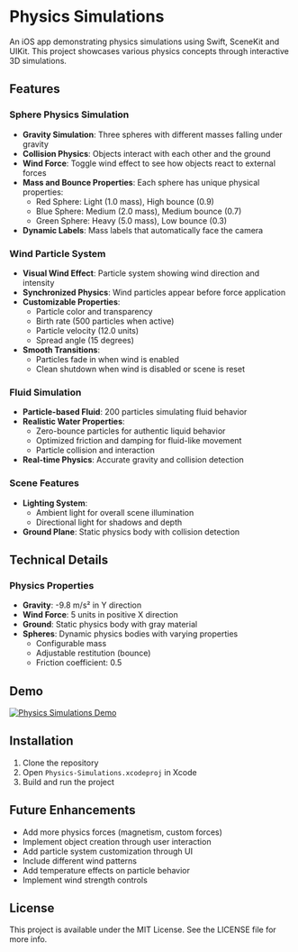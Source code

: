# Physics Simulations

An iOS app demonstrating physics simulations using Swift, SceneKit and UIKit. This project showcases various physics concepts through interactive 3D simulations.

## Features

### Sphere Physics Simulation
- **Gravity Simulation**: Three spheres with different masses falling under gravity
- **Collision Physics**: Objects interact with each other and the ground
- **Wind Force**: Toggle wind effect to see how objects react to external forces
- **Mass and Bounce Properties**: Each sphere has unique physical properties:
  - Red Sphere: Light (1.0 mass), High bounce (0.9)
  - Blue Sphere: Medium (2.0 mass), Medium bounce (0.7)
  - Green Sphere: Heavy (5.0 mass), Low bounce (0.3)
- **Dynamic Labels**: Mass labels that automatically face the camera

### Wind Particle System
- **Visual Wind Effect**: Particle system showing wind direction and intensity
- **Synchronized Physics**: Wind particles appear before force application
- **Customizable Properties**:
  - Particle color and transparency
  - Birth rate (500 particles when active)
  - Particle velocity (12.0 units)
  - Spread angle (15 degrees)
- **Smooth Transitions**: 
  - Particles fade in when wind is enabled
  - Clean shutdown when wind is disabled or scene is reset

### Fluid Simulation
- **Particle-based Fluid**: 200 particles simulating fluid behavior
- **Realistic Water Properties**:
  - Zero-bounce particles for authentic liquid behavior
  - Optimized friction and damping for fluid-like movement
  - Particle collision and interaction
- **Real-time Physics**: Accurate gravity and collision detection

### Scene Features
- **Lighting System**:
  - Ambient light for overall scene illumination
  - Directional light for shadows and depth
- **Ground Plane**: Static physics body with collision detection

## Technical Details

### Physics Properties
- **Gravity**: -9.8 m/s² in Y direction
- **Wind Force**: 5 units in positive X direction
- **Ground**: Static physics body with gray material
- **Spheres**: Dynamic physics bodies with varying properties
  - Configurable mass
  - Adjustable restitution (bounce)
  - Friction coefficient: 0.5

## Demo
[![Physics Simulations Demo](https://img.youtube.com/vi/h-IqKmwwVVY/0.jpg)](https://youtube.com/shorts/h-IqKmwwVVY)

## Installation
1. Clone the repository
2. Open `Physics-Simulations.xcodeproj` in Xcode
3. Build and run the project

## Future Enhancements
- Add more physics forces (magnetism, custom forces)
- Implement object creation through user interaction
- Add particle system customization through UI
- Include different wind patterns
- Add temperature effects on particle behavior
- Implement wind strength controls

## License
This project is available under the MIT License. See the LICENSE file for more info. 
